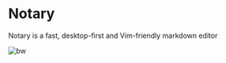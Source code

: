 # Notary

Notary is a fast, desktop-first and Vim-friendly markdown editor

![bw](https://user-images.githubusercontent.com/19674362/196107621-9e1ce497-299a-4f60-b084-3e754338f2dc.png)
